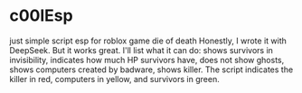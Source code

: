 # c00lEsp
just simple script esp for roblox game die of death 
Honestly, I wrote it with DeepSeek. But it works great. I'll list what it can do: shows survivors in invisibility, indicates how much HP survivors have, does not show ghosts, shows computers created by badware, shows killer. The script indicates the killer in red, computers in yellow, and survivors in green.
